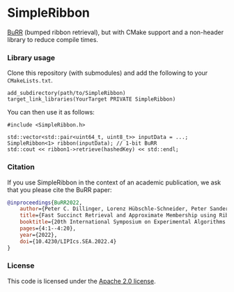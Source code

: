 # SimpleRibbon

[BuRR](https://github.com/lorenzhs/BuRR) (bumped ribbon retrieval), but with CMake support and a non-header library to reduce compile times.

### Library usage

Clone this repository (with submodules) and add the following to your `CMakeLists.txt`.

```
add_subdirectory(path/to/SimpleRibbon)
target_link_libraries(YourTarget PRIVATE SimpleRibbon)
```

You can then use it as follows:

```
#include <SimpleRibbon.h>

std::vector<std::pair<uint64_t, uint8_t>> inputData = ...;
SimpleRibbon<1> ribbon(inputData); // 1-bit BuRR
std::cout << ribbon1->retrieve(hashedKey) << std::endl;
```

### Citation

If you use SimpleRibbon in the context of an academic publication, we ask that you please cite the BuRR paper:

```bibtex
@inproceedings{BuRR2022,
    author={Peter C. Dillinger, Lorenz Hübschle-Schneider, Peter Sanders, and Stefan Walzer},
    title={Fast Succinct Retrieval and Approximate Membership using Ribbon},
    booktitle={20th International Symposium on Experimental Algorithms (SEA 2022)},
    pages={4:1--4:20},
    year={2022},
    doi={10.4230/LIPIcs.SEA.2022.4}
}
```

### License

This code is licensed under the [Apache 2.0 license](/LICENSE).
